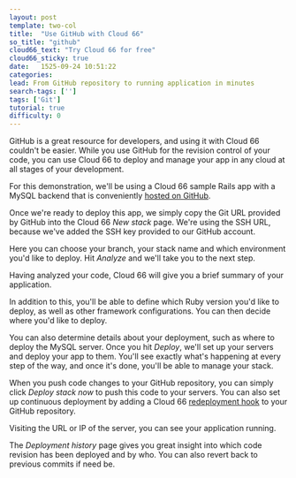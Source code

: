```yaml
---
layout: post
template: two-col
title:  "Use GitHub with Cloud 66"
so_title: "github"
cloud66_text: "Try Cloud 66 for free"
cloud66_sticky: true
date:   1525-09-24 10:51:22
categories: 
lead: From GitHub repository to running application in minutes
search-tags: ['']
tags: ['Git']
tutorial: true
difficulty: 0
---
```


GitHub is a great resource for developers, and using it with Cloud 66 couldn't be easier. While you use GitHub for the revision control of your code,
you can use Cloud 66 to deploy and manage your app in any cloud at all stages of your development.

For this demonstration, we'll be using a Cloud 66 sample Rails app with a MySQL backend that is conveniently [hosted on GitHub](https://github.com/cloud66-samples/rails-mysql).

Once we're ready to deploy this app, we simply copy the Git URL provided by GitHub into the Cloud 66 _New stack_ page. We're using the SSH URL, because we've added the SSH key provided to our GitHub account.

Here you can choose your branch, your stack name and which environment you'd like to deploy. Hit _Analyze_ and we'll take you to the next step.

Having analyzed your code, Cloud 66 will give you a brief summary of your application.

In addition to this, you'll be able to define which Ruby version you'd like to deploy, as well as other framework configurations. You can then decide where you'd like to deploy.

You can also determine details about your deployment, such as where to deploy the MySQL server. Once you hit _Deploy_, we'll set up your servers and deploy your app to them. You'll see exactly what's happening at every step of the way, and once it's done, you'll be able to manage your stack.

When you push code changes to your GitHub repository, you can simply click _Deploy stack now_ to push this code to your servers. You can also set up continuous deployment by adding a Cloud 66 [redeployment hook](http://help.cloud66.com/deployment/redeployment-hook.html) to your GitHub repository.

Visiting the URL or IP of the server, you can see your application running.

The <i>Deployment history</i> page gives you great insight into which code revision has been deployed and by who. You can also revert back to previous commits if need be.